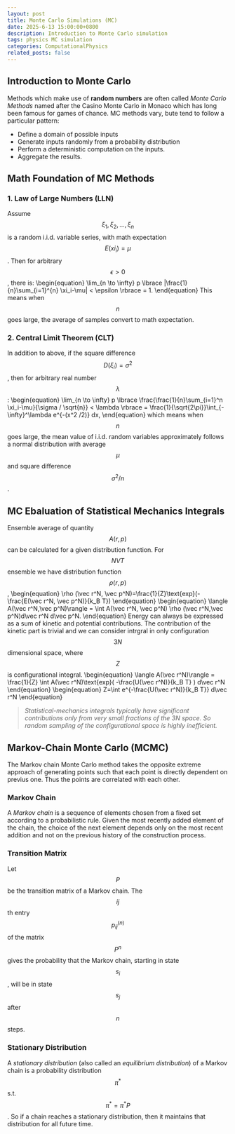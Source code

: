 ```yaml
---
layout: post
title: Monte Carlo Simulations (MC)
date: 2025-6-13 15:00:00+0800
description: Introduction to Monte Carlo simulation 
tags: physics MC simulation
categories: ComputationalPhysics
related_posts: false
---
```


## Introduction to Monte Carlo
Methods which make use of **random numbers** are often called *Monte Carlo Methods* named after the Casino Monte Carlo in Monaco which has long been famous for games of chance. MC methods vary, bute tend to follow a particular pattern:
- Define a domain of possible inputs
- Generate inputs randomly from a probability distribution
- Perform a deterministic computation on the inputs.
- Aggregate the results.

## Math Foundation of MC Methods
### 1. Law of Large Numbers (LLN)
Assume $$\xi_1, \xi_2, ..., \xi_n$$ is a random i.i.d. variable series, with math expectation $$E(xi_i) = \mu$$. Then for arbitrary $$\epsilon > 0$$, there is:
\begin{equation}
\lim_{n \to \infty} p \lbrace |\frac{1}{n}\sum_{i=1}^{n} \xi_i-\mu| < \epsilon \rbrace = 1.
\end{equation}
This means when $$n$$ goes large, the average of samples convert to math expectation.

### 2. Central Limit Theorem (CLT)
In addition to above, if the square difference $$D(\xi_i) = \sigma^2$$, then for arbitrary real number $$\lambda$$:
\begin{equation}
\lim_{n \to \infty} p \lbrace \frac{\frac{1}{n}\sum_{i=1}^n \xi_i-\mu}{\sigma / \sqrt{n}} < \lambda \rbrace = \frac{1}{\sqrt{2\pi}}\int_{-\infty}^\lambda e^{-(x^2 /2)} dx,
\end{equation}
which means when $$n$$ goes large, the mean value of i.i.d. random variables approximately follows a normal distribution with average $$\mu$$ and square difference $$\sigma^2 /n$$.
## MC Ebaluation of Statistical Mechanics Integrals
Ensemble average of quantity $$A(r,p)$$ can be calculated for a given distribution function. For $$NVT$$ ensemble we have distribution function $$\rho (r,p)$$,
\begin{equation}
\rho (\vec r^N, \vec p^N)=\frac{1}{Z}\text{exp}(-\frac{E(\vec r^N, \vec p^N)}{k_B T})
\end{equation}
\begin{equation}
\langle A(\vec r^N,\vec p^N)\rangle = \int A(\vec r^N, \vec p^N) \rho (\vec r^N,\vec p^N)d\vec r^N d\vec p^N.
\end{equation}
Energy can always be expressed as a sum of kinetic and potential contributions. The contribution of the kinetic part is trivial and we can consider intrgral in only configuration $$3N$$ dimensional space, where $$Z$$ is configurational integral.
\begin{equation}
\langle A(\vec r^N)\rangle = \frac{1}{Z} \int A(\vec r^N)\text{exp}( -\frac{U(\vec r^N)}{k_B T} ) d\vec r^N
\end{equation}
\begin{equation}
Z=\int e^{-\frac{U(\vec r^N)}{k_B T}} d\vec r^N
\end{equation}



> *Statistical-mechanics integrals typically have significant contributions only from very small fractions of the 3N space. So random sampling of the configurational space is highly inefficient.*

## Markov-Chain Monte Carlo (MCMC)
The Markov chain Monte Carlo method takes the opposite extreme approach of generating points such that each point is directly dependent on previus one. Thus the points are correlated with each other.

### Markov Chain
A *Markov chain* is a sequence of elements chosen from a fixed set according to a probabilistic rule. Given the most recently added element of the chain, the choice of the next element depends only on the most recent addition and not on the previous history of the construction process.
### Transition Matrix
Let $$P$$ be the transition matrix of a Markov chain. The $$ij$$th entry $$p_{ij}^(n)$$ of the matrix $$P^n$$ gives the probability that the Markov chain, starting in state $$s_i$$, will be in state $$s_j$$ after $$n$$ steps.
### Stationary Distribution
A *stationary distribution* (also called an *equilibrium distribution*) of a Markov chain is a probability distribution $$\pi^{\ast}$$ s.t. $$\pi^{\ast} = \pi^{\ast} P$$. So if a chain reaches a stationary distribution, then it maintains that distribution for all future time.



